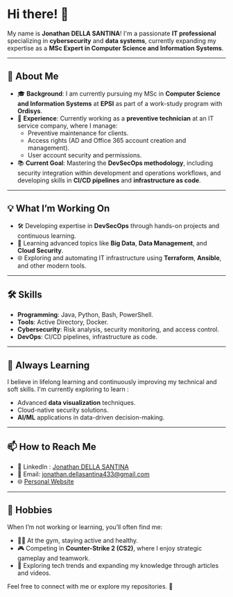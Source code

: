 # Hi there! 👋

My name is **Jonathan DELLA SANTINA**! I'm a passionate **IT professional** specializing in **cybersecurity** and **data systems**, currently expanding my expertise as a **MSc Expert in Computer Science and Information Systems**.

---

## 🚀 About Me

- 🎓 **Background**: I am currently pursuing my MSc in **Computer Science and Information Systems** at **EPSI** as part of a work-study program with **Ordisys**.
- 💼 **Experience**: Currently working as a **preventive technician** at an IT service company, where I manage:
  - Preventive maintenance for clients.
  - Access rights (AD and Office 365 account creation and management).
  - User account security and permissions.
- 📚 **Current Goal**: Mastering the **DevSecOps methodology**, including security integration within development and operations workflows, and developing skills in **CI/CD pipelines** and **infrastructure as code**.

---

## 💡 What I’m Working On

- 🛠️ Developing expertise in **DevSecOps** through hands-on projects and continuous learning.
- 📖 Learning advanced topics like **Big Data**, **Data Management**, and **Cloud Security**.
- 🌐 Exploring and automating IT infrastructure using **Terraform**, **Ansible**, and other modern tools.

---

## 🛠️ Skills

- **Programming**: Java, Python, Bash, PowerShell.
- **Tools**: Active Directory, Docker.
- **Cybersecurity**: Risk analysis, security monitoring, and access control.
- **DevOps**: CI/CD pipelines, infrastructure as code.

---

## 🌱 Always Learning

I believe in lifelong learning and continuously improving my technical and soft skills. I'm currently exploring to learn : 
- Advanced **data visualization** techniques.
- Cloud-native security solutions.
- **AI/ML** applications in data-driven decision-making.

---

## 📫 How to Reach Me

- 💼 LinkedIn : [Jonathan DELLA SANTINA](https://www.linkedin.com/in/jonathan-della-santina/) 
- 📧 Email: jonathan.dellasantina433@gmail.com
- 🌐 [Personal Website](https://your-website.com)

---

## 🌟 Hobbies

When I’m not working or learning, you’ll often find me:
- 🏋️‍♂️ At the gym, staying active and healthy.
- 🎮 Competing in **Counter-Strike 2 (CS2)**, where I enjoy strategic gameplay and teamwork.
- 📘 Exploring tech trends and expanding my knowledge through articles and videos.

Feel free to connect with me or explore my repositories. 🚀

